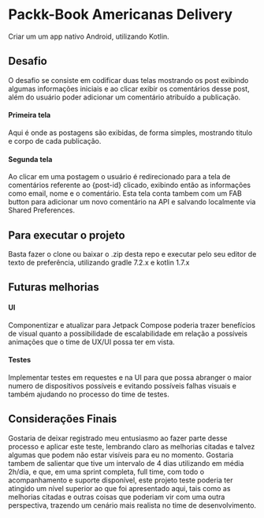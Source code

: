 # Packk-Book Americanas Delivery

Criar um um app nativo Android, utilizando Kotlin.

## Desafio
O desafio se consiste em codificar duas telas mostrando os post exibindo algumas informações iniciais e ao clicar exibir os comentários desse post, além do usuário poder adicionar um comentário atribuído a publicação.

#### Primeira tela
Aqui é onde as postagens são exibidas, de forma simples, mostrando titulo e corpo de cada publicação.

#### Segunda tela
Ao clicar em uma postagem o usuário é redirecionado para a tela de comentários referente ao {post-id} clicado, exibindo então as informações como email, nome e o comentário. Esta tela conta tambem com um FAB button para adicionar um novo comentário na API e salvando localmente via Shared Preferences.

## Para executar o projeto
Basta fazer o clone ou baixar o .zip desta repo e executar pelo seu editor de texto de preferência, utilizando gradle 7.2.x e kotlin 1.7.x

## Futuras melhorias

#### UI
Componentizar e atualizar para Jetpack Compose poderia trazer benefícios de visual quanto a possibilidade de escalabilidade em relação a possíveis animações que o time de UX/UI possa ter em vista.

#### Testes
Implementar testes em requestes e na UI para que possa abranger o maior numero de dispositivos possíveis e evitando possíveis falhas visuais e também ajudando no processo do time de testes.

## Considerações Finais
Gostaria de deixar registrado meu entusiasmo ao fazer parte desse processo e aplicar este teste, lembrando claro as melhorias citadas e talvez algumas que podem não estar visíveis para eu no momento. Gostaria tambem de salientar que tive um intervalo de 4 dias utilizando em média 2h/dia, e que, em uma sprint completa, full time, com todo o acompanhamento e suporte disponível, este projeto teste poderia ter atingido um nível superior ao que foi apresentado aqui, tais como as melhorias citadas e outras coisas que poderiam vir com uma outra perspectiva, trazendo um cenário mais realista no time de desenvolvimento.
